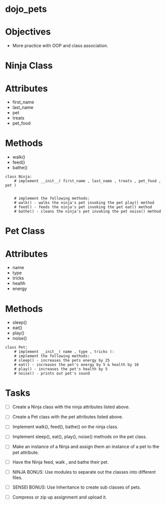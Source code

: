 # dojo_pets

# Objectives

- More practice with OOP and class association.

# Ninja Class

# Attributes

- first_name
- last_name
- pet
- treats
- pet_food

# Methods

- walk()
- feed()
- bathe()

```
class Ninja:
    # implement __init__( first_name , last_name , treats , pet_food , pet )
        	
    
    # implement the following methods:
    # walk() - walks the ninja's pet invoking the pet play() method
    # feed() - feeds the ninja's pet invoking the pet eat() method
    # bathe() - cleans the ninja's pet invoking the pet noise() method
```

# Pet Class

# Attributes

- name
- type
- tricks
- health
- energy

# Methods

- sleep()
- eat()
- play()
- noise()

```
class Pet:
    # implement __init__( name , type , tricks ):
    # implement the following methods:
    # sleep() - increases the pets energy by 25
    # eat() - increases the pet's energy by 5 & health by 10
    # play() - increases the pet's health by 5
    # noise() - prints out pet's sound
```

# Tasks

- [ ] Create a Ninja class with the ninja attributes listed above.

- [ ] Create a Pet class with the pet attributes listed above.

- [ ] Implement walk(), feed(), bathe() on the ninja class.

- [ ] Implement sleep(), eat(), play(), noise() methods on the pet class.

- [ ] Make an instance of a Ninja and assign them an instance of a pet to the pet attribute.

- [ ] Have the Ninja feed, walk , and bathe their pet.

- [ ] NINJA BONUS: Use modules to separate out the classes into different files.

- [ ] SENSEI BONUS: Use Inheritance to create sub classes of pets.

- [ ] Compress or zip up assignment and upload it.
